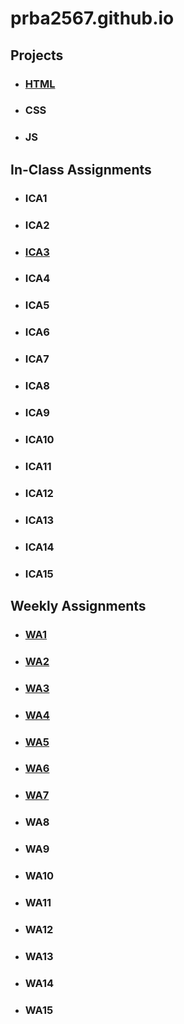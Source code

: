 # prba2567.github.io


## Projects
* ### [HTML](https://prba2567.github.io/html-midterm/page5.html)
* ### CSS
* ### JS

## In-Class Assignments
* ### ICA1
* ### ICA2
* ### [ICA3](https://prba2567.github.io/ica/ica3a.html)
* ### ICA4
* ### ICA5
* ### ICA6
* ### ICA7
* ### ICA8
* ### ICA9
* ### ICA10
* ### ICA11
* ### ICA12
* ### ICA13
* ### ICA14
* ### ICA15

## Weekly Assignments
* ### [WA1](https://prba2567.github.io/wa/wa1.html)
* ### [WA2](https://prba2567.github.io/wa/wa2.html)
* ### [WA3](https://prba2567.github.io/wa/wa3.html)
* ### [WA4](https://prba2567.github.io/wa/wa4/index.html)
* ### [WA5](https://prba2567.github.io/wa/wa5/wa5.html)
* ### [WA6](https://prba2567.github.io/wa/wa6/index.html)
* ### [WA7](https://prba2567.github.io/wa/wa7/wa7.html)
* ### WA8
* ### WA9
* ### WA10
* ### WA11
* ### WA12
* ### WA13
* ### WA14
* ### WA15




